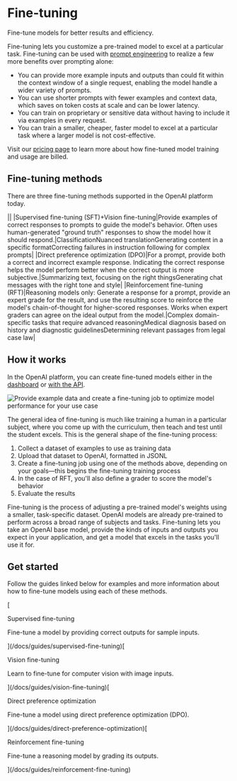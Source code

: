 Fine-tuning
===========

Fine-tune models for better results and efficiency.

Fine-tuning lets you customize a pre-trained model to excel at a particular task. Fine-tuning can be used with [prompt engineering](/docs/guides/text) to realize a few more benefits over prompting alone:

*   You can provide more example inputs and outputs than could fit within the context window of a single request, enabling the model handle a wider variety of prompts.
*   You can use shorter prompts with fewer examples and context data, which saves on token costs at scale and can be lower latency.
*   You can train on proprietary or sensitive data without having to include it via examples in every request.
*   You can train a smaller, cheaper, faster model to excel at a particular task where a larger model is not cost-effective.

Visit our [pricing page](https://openai.com/api/pricing) to learn more about how fine-tuned model training and usage are billed.

Fine-tuning methods
-------------------

There are three fine-tuning methods supported in the OpenAI platform today.

||
|Supervised fine-tuning (SFT)+Vision fine-tuning|Provide examples of correct responses to prompts to guide the model's behavior. Often uses human-generated "ground truth" responses to show the model how it should respond.|ClassificationNuanced translationGenerating content in a specific formatCorrecting failures in instruction following for complex prompts|
|Direct preference optimization (DPO)|For a prompt, provide both a correct and incorrect example response. Indicating the correct response helps the model perform better when the correct output is more subjective.|Summarizing text, focusing on the right thingsGenerating chat messages with the right tone and style|
|Reinforcement fine-tuning (RFT)|Reasoning models only: Generate a response for a prompt, provide an expert grade for the result, and use the resulting score to reinforce the model's chain-of-thought for higher-scored responses. Works when expert graders can agree on the ideal output from the model.|Complex domain-specific tasks that require advanced reasoningMedical diagnosis based on history and diagnostic guidelinesDetermining relevant passages from legal case law|

How it works
------------

In the OpenAI platform, you can create fine-tuned models either in the [dashboard](/finetune) or [with the API](/docs/api-reference/fine-tuning).

![Provide example data and create a fine-tuning job to optimize model performance for your use case](https://cdn.openai.com/API/docs/images/fine-tuning-cycle.png)

The general idea of fine-tuning is much like training a human in a particular subject, where you come up with the curriculum, then teach and test until the student excels. This is the general shape of the fine-tuning process:

1.  Collect a dataset of examples to use as training data
2.  Upload that dataset to OpenAI, formatted in JSONL
3.  Create a fine-tuning job using one of the methods above, depending on your goals—this begins the fine-tuning training process
4.  In the case of RFT, you'll also define a grader to score the model's behavior
5.  Evaluate the results

Fine-tuning is the process of adjusting a pre-trained model's weights using a smaller, task-specific dataset. OpenAI models are already pre-trained to perform across a broad range of subjects and tasks. Fine-tuning lets you take an OpenAI base model, provide the kinds of inputs and outputs you expect in your application, and get a model that excels in the tasks you'll use it for.

Get started
-----------

Follow the guides linked below for examples and more information about how to fine-tune models using each of these methods.

[

Supervised fine-tuning

Fine-tune a model by providing correct outputs for sample inputs.

](/docs/guides/supervised-fine-tuning)[

Vision fine-tuning

Learn to fine-tune for computer vision with image inputs.

](/docs/guides/vision-fine-tuning)[

Direct preference optimization

Fine-tune a model using direct preference optimization (DPO).

](/docs/guides/direct-preference-optimization)[

Reinforcement fine-tuning

Fine-tune a reasoning model by grading its outputs.

](/docs/guides/reinforcement-fine-tuning)